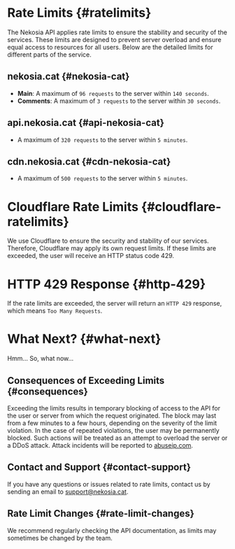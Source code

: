 [//]: # (Title: Ratelimits - Nekosia API Docs)
[//]: # (Description: Learn about the rate limits for Nekosia and how they work. Find out what happens if you exceed the limits and how to avoid it.)
[//]: # (Tags: ratelimits, nekosia api ratelimits, nekosia api docs ratelimits, nekosia api rate limits, nekosia api rate limiting)
[//]: # (Canonical: ratelimits)
[//]: # (Creation date: 2024-07-29)
[//]: # (Last update: 2024-08-25)
[//]: # (Contributors: N/A)

# Rate Limits {#ratelimits}
The Nekosia API applies rate limits to ensure the stability and security of the services.
These limits are designed to prevent server overload and ensure equal access to resources for all users.
Below are the detailed limits for different parts of the service.

## nekosia.cat {#nekosia-cat}
- **Main**: A maximum of `96 requests` to the server within `140 seconds`.
- **Comments**: A maximum of `3 requests` to the server within `30 seconds`.

## api.nekosia.cat {#api-nekosia-cat}
- A maximum of `320 requests` to the server within `5 minutes`.

## cdn.nekosia.cat {#cdn-nekosia-cat}
- A maximum of `500 requests` to the server within `5 minutes`.

# Cloudflare Rate Limits {#cloudflare-ratelimits}
We use Cloudflare to ensure the security and stability of our services.
Therefore, Cloudflare may apply its own request limits.
If these limits are exceeded, the user will receive an HTTP status code 429.

# HTTP 429 Response {#http-429}
If the rate limits are exceeded, the server will return an `HTTP 429` response, which means `Too Many Requests`.

# What Next? {#what-next}
Hmm... So, what now...

## Consequences of Exceeding Limits {#consequences}
Exceeding the limits results in temporary blocking of access to the API for the user or server from which the request originated.
The block may last from a few minutes to a few hours, depending on the severity of the limit violation.
In the case of repeated violations, the user may be permanently blocked.
Such actions will be treated as an attempt to overload the server or a DDoS attack. Attack incidents will be reported to [abuseip.com](https://www.abuseip.com).

## Contact and Support {#contact-support}
If you have any questions or issues related to rate limits, contact us by sending an email to support@nekosia.cat.

## Rate Limit Changes {#rate-limit-changes}
We recommend regularly checking the API documentation, as limits may sometimes be changed by the team.
